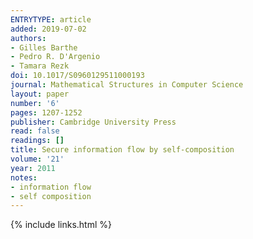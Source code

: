 ```yaml
---
ENTRYTYPE: article
added: 2019-07-02
authors:
- Gilles Barthe
- Pedro R. D'Argenio
- Tamara Rezk
doi: 10.1017/S0960129511000193
journal: Mathematical Structures in Computer Science
layout: paper
number: '6'
pages: 1207-1252
publisher: Cambridge University Press
read: false
readings: []
title: Secure information flow by self-composition
volume: '21'
year: 2011
notes:
- information flow
- self composition
---
```

{% include links.html %}
